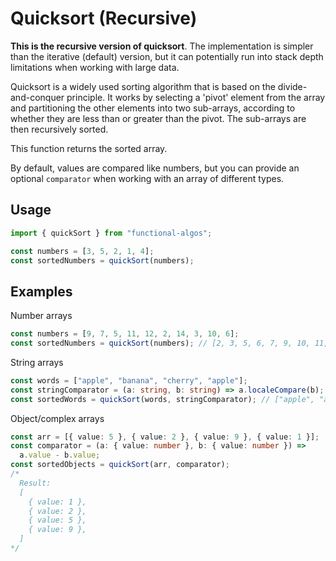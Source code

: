 # Quicksort (Recursive)

**This is the recursive version of quicksort**. The implementation is simpler than the iterative (default) version, but it can potentially run into stack depth limitations when working with large data.

Quicksort is a widely used sorting algorithm that is based on the divide-and-conquer principle. It works by selecting a 'pivot' element from the array and partitioning the other elements into two sub-arrays, according to whether they are less than or greater than the pivot. The sub-arrays are then recursively sorted.

This function returns the sorted array.

By default, values are compared like numbers, but you can provide an optional `comparator` when working with an array of different types.

## Usage

```typescript
import { quickSort } from "functional-algos";

const numbers = [3, 5, 2, 1, 4];
const sortedNumbers = quickSort(numbers);
```

## Examples

Number arrays

```typescript
const numbers = [9, 7, 5, 11, 12, 2, 14, 3, 10, 6];
const sortedNumbers = quickSort(numbers); // [2, 3, 5, 6, 7, 9, 10, 11, 12, 14]
```

String arrays

```typescript
const words = ["apple", "banana", "cherry", "apple"];
const stringComparator = (a: string, b: string) => a.localeCompare(b);
const sortedWords = quickSort(words, stringComparator); // ["apple", "apple", "banana", "cherry"]
```

Object/complex arrays

```typescript
const arr = [{ value: 5 }, { value: 2 }, { value: 9 }, { value: 1 }];
const comparator = (a: { value: number }, b: { value: number }) =>
  a.value - b.value;
const sortedObjects = quickSort(arr, comparator);
/*
  Result:
  [
    { value: 1 },
    { value: 2 },
    { value: 5 },
    { value: 9 },
  ]
*/
```
